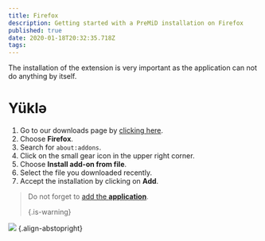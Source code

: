 ```yaml
---
title: Firefox
description: Getting started with a PreMiD installation on Firefox
published: true
date: 2020-01-18T20:32:35.718Z
tags:
---
```


The installation of the extension is very important as the application can not do anything by itself.

# Yüklə
1. Go to our downloads page by [clicking here](https://premid.app/downloads).
2. Choose **Firefox**.
3. Search for `about:addons`.
4. Click on the small gear icon in the upper right corner.
5. Choose **Install add-on from file**.
6. Select the file you downloaded recently.
7. Accept the installation by clicking on **Add**.

> Do not forget to [add the **application**](/install). 
> 
> {.is-warning}

![](https://img.icons8.com/color/2x/firefox.png) {.align-abstopright}